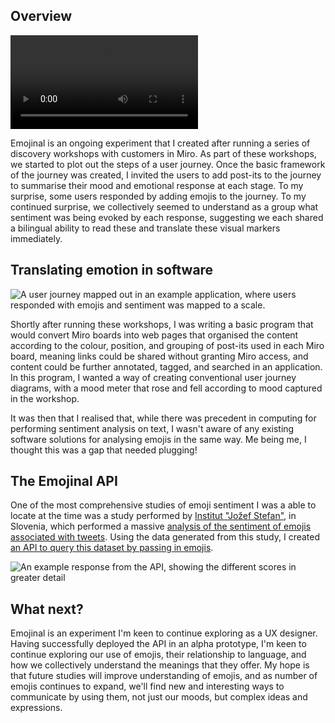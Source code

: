## Overview

<video src="/emojinal.webm" caption="Some of the different sentiment values returned by the API for different emojis.
"></video>

Emojinal is an ongoing experiment that I created after running a series of discovery workshops with customers in Miro. As part of these workshops, we started to plot out the steps of a user journey. Once the basic framework of the journey was created, I invited the users to add post-its to the journey to summarise their mood and emotional response at each stage. To my surprise, some users responded by adding emojis to the journey. To my continued surprise, we collectively seemed to understand as a group what sentiment was being evoked by each response, suggesting we each shared a bilingual ability to read these and translate these visual markers immediately.

## Translating emotion in software

![A user journey mapped out in an example application, where users responded with emojis and sentiment was mapped to a scale.](emojinal.webp)

Shortly after running these workshops, I was writing a basic program that would convert Miro boards into web pages that organised the content according to the colour, position, and grouping of post-its used in each Miro board, meaning links could be shared without granting Miro access, and content could be further annotated, tagged, and searched in an application. In this program, I wanted a way of creating conventional user journey diagrams, with a mood meter that rose and fell according to mood captured in the workshop.

It was then that I realised that, while there was precedent in computing for performing sentiment analysis on text, I wasn't aware of any existing software solutions for analysing emojis in the same way. Me being me, I thought this was a gap that needed plugging!


## The Emojinal API

One of the most comprehensive studies of emoji sentiment I was a able to locate at the time was a study performed by [Institut "Jožef Stefan"](https://en.wikipedia.org/wiki/Jo%C5%BEef_Stefan_Institute), in Slovenia, which performed a massive [analysis of the sentiment of emojis associated with tweets](https://www.ncbi.nlm.nih.gov/pmc/articles/PMC4671607/). Using the data generated from this study, I created [an API to query this dataset by passing in emojis](https://emojin.al/).


![An example response from the API, showing the different scores in greater detail](emojinal_1.webp)

## What next?

Emojinal is an experiment I'm keen to continue exploring as a UX designer. Having successfully deployed the API in an alpha prototype, I'm keen to continue exploring our use of emojis, their relationship to language, and how we collectively understand the meanings that they offer. My hope is that future studies will improve understanding of emojis, and as number of emojis continues to expand, we'll find new and interesting ways to communicate by using them, not just our moods, but complex ideas and expressions.
